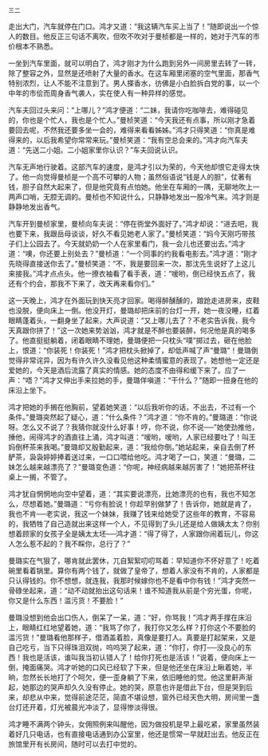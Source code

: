     三二 

   走出大门，汽车就停在门口。鸿才又道：“我这辆汽车买上当了！”随即说出一个惊人的数目。他反正三句话不离吹，但吹不吹对于曼桢都是一样的，她对于汽车的市价根本不熟悉。

   一坐到汽车里面，就可以明白了，鸿才刚才为什么跑到另外一间房里去转了一转，除了整容之外，显然是还喷射了大量的香水。在这车厢里闭塞的空气里面，那香气特别浓烈，让人不能不注意到了。男人搽香水，彷佛是小白脸拆白党的事，以一个中年的市侩而周身香气袭人，实在使人有一种异样的感觉。

   汽车夫回过头来问：“上哪儿？”鸿才便道：“二妹，我请你吃咖啡去，难得碰见的，你也是个忙人，我也是个忙人。”曼桢笑道：“今天我还有点事，所以刚才急着要回去呢，不然我还要多坐一会的，难得来看看姊姊。”鸿才只得笑道：“你真是难得来的，以后我希望你常常来玩。”曼桢笑道：“我有空总会来的。”鸿才向汽车夫道：“先送二小姐。二小姐家里你认识？”车夫回说认识。

   汽车无声地行驶着。这部汽车的速度，是鸿才引以为荣的，今天他却恨它走得太快了。他一向觉得曼桢是一个高不可攀的人物；虽然俗语说“钱是人的胆”，仗著有钱，胆子自然大起来了，但是他究竟有点怕她。他坐在车厢的一隅，无聊地吹上一两声口哨，无腔无调的。曼桢也不知说什么，只静静地发出一股冷气来。鸿才则是静静地发出香气。

   汽车开到曼桢家里，曼桢向车夫说：“停在衖堂外面好了。”鸿才却说：“进去吧，我也要下来，我跟岳母谈谈，好久不看见她老人家了。”曼桢笑道：“妈今天刚巧带孩子们上公园去了。今天就奶奶一个人在家里看门，我一会儿也还要出去。”鸿才道：“噢，你还要上别处去？”曼桢道：“一个同事的约我看电影去。”鸿才道：“刚才先晓得直接送你去了。”曼桢笑道：“不，我是要回来一次，那沈先生说好了上这儿来接我。”鸿才点点头。他一撩衣袖看了看手表，道：“嗳哟，倒已经快五点了，我还有个约会，那我不下来了，改天再来看你们。”

   这一天晚上，鸿才在外面玩到快天亮才回家。喝得醉醺醺的，踉跄走进房来，皮鞋也没脱，便向床上一倒。他没开灯，曼璐却把床前的台灯一开，她一夜没睡，红着眼睛蓬着头，一翻身坐了起来，大声说道：“又上哪儿去了？不老实告诉我，我今天真跟你拼了！”这一次她来势汹汹，鸿才就是不醉也要装醉，何况他是真的喝多了。他直挺挺躺着，闭着眼睛不理她，曼璐便把一只枕头“噗”掷过去，砸在他脸上，恨道：“你装死！你装死！”鸿才把枕头掀掉了，却低声喊了声“曼璐”！曼璐倒觉得非常诧异，因为有许久许久没看见他这种柔情蜜意的表现了。她想他一定还是爱她的，今天是酒后流露了真实的情感。她的态度不由得和缓下来了。应了一声：“唔？”鸿才又伸出手来拉她的手，曼璐佯嗔道：“干什么？”随即一扭身在他的床沿上坐下。

   鸿才把她的手搁在他胸前，望着她笑道：“以后我听你的话，不出去，不过有一个条件。”曼璐突然起了疑心，道：“什么条件？”鸿才道：“你不肯的。”曼璐道：“你说呀。怎么又不说了？我猜你就没什么好事！哼，你不说，你不说──”她使劲推他，捶他，闹得鸿才的酒直往上涌，鸿才叫道：“嗳哟，嗳哟，人家已经要吐了！叫王妈倒杯茶来我喝。”曼璐却又殷勤起来，道：“我给你倒。”她站起来，亲自去倒了杯酽茶，袅袅婷婷捧着送过来，一口口喂给他吃。鸿才喝了一口，笑道：“曼璐，二妹怎么越来越漂亮了？”曼璐变色道：“你呢，神经病越来越厉害了！”她把茶杯往桌上一搁，不管了。

   鸿才犹自惘惘地向空中望着，道：“其实要说漂亮，比她漂亮的也有，我也不知怎么，尽想着她。”曼璐道：“亏你有脸说！你趁早别做梦了！告诉你，她就是肯了，我也不肯──老实说，我这一个妹妹，我赚了钱来给她受了这些年的教育，不容易的，我牺牲了自己造就出来这样一个人，不见得到了头儿还是给人做姨太太？你别想着顾家的女孩子全是姨太太坯──鸿才道：“得了得了，人家跟你闹着玩儿，你这人怎么惹不起的？我不睬你，总行了？”

   曼璐实在气狠了，哪肯就此罢休，兀自絮絮叨叨骂着：早知道你不怀好意了！吃着碗里看着锅里。算你有两个钱了，就做了皇帝了，想着人家没有不肯的，人家都是只认得钱的。你不想想，就连我，我那时候嫁你也不是看中你有钱！”鸿才突然一骨碌坐起来，道：“动不动就抬出这句话来！谁不知道我从前是个穷光蛋，你呢，你又是什么东西！滥污货！不要脸！”

   曼璐没想到他会出口伤人，倒呆了一呆，道：“好，你骂我！”鸿才两手撑在床沿上，眼睛红红地望着她，道：“我骂了你了，我打你又怎么样？打你这个不要脸的滥污货！”曼璐看他那样子，借酒盖着脸，真像是要打人。真要是打起架来，又是自己吃亏，当下只得珠泪双抛，呜呜哭了起来，道：“你打，你打──没良心的东西！我也是活该，谁叫我当初认错人了！给你打死也是活该！”说着，便向床上一倒，掩面痛哭。鸿才听她的口风已经软了下来，但是他还坐在床沿上瞅着她，半晌，忽然长长地打了个呵欠，便一歪身躺了下来，依旧睡他的觉。他这里鼾声渐起，她那边的哭声却久久没有停止。她的哭，原意也许是借此下台，但是哭到后来，却悲从中来，觉得前途茫茫，简直不堪设想，窗外已经天色大明，房间里一盏台灯还开着，灯光被晨光冲淡了，显得惨淡得很。

   鸿才睡不满两个钟头，女佣照例来叫醒他，因为做投机是早上最吃紧，家里虽然装着好几只电话，也有直接电话通到办公室里，他还是惯常一早就赶出去。他反正在旅馆里开有长房间，随时可以去打中觉的。

